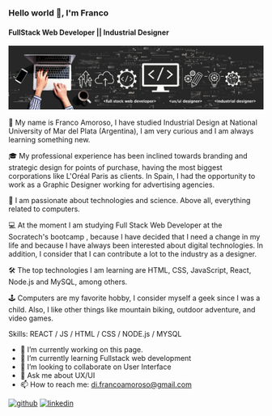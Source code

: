 ### Hello world 👋, I'm Franco
#### FullStack Web Developer || Industrial Designer
![FullStack Web Developer || Industrial Designer](https://github.com/Frankovg/Frankovg/blob/main/1654266267097.jfif)

🤠 My name is Franco Amoroso, I have studied Industrial Design at National University of Mar del Plata (Argentina), I am very curious and I am always learning something new.

🎓 My professional experience has been inclined towards branding and strategic design for points of purchase, having the most biggest corporations like L'Oréal Paris as clients. In Spain, I had the opportunity to work as a Graphic Designer working for advertising agencies.

📡 I am passionate about technologies and science. Above all, everything related to computers.

💻 At the moment I am studying Full Stack Web Developer at the Socratech's bootcamp , because I have decided that I need a change in my life and because I have always been interested about digital technologies. In addition, I consider that I can contribute a lot to the industry as a designer.

🛠 The top technologies I am learning are HTML, CSS, JavaScript, React, Node.js and MySQL, among others.

🕹 Computers are my favorite hobby, I consider myself a geek since I was a child. Also, I like other things like mountain biking, outdoor adventure, and video games.

Skills: REACT / JS / HTML / CSS / NODE.js / MYSQL

- 🔭 I’m currently working on this page. 
- 🌱 I’m currently learning Fullstack web development 
- 👯 I’m looking to collaborate on User Interface 
- 💬 Ask me about UX/UI 
- 📫 How to reach me: di.francoamoroso@gmail.com 


[<img src='https://cdn.jsdelivr.net/npm/simple-icons@3.0.1/icons/github.svg' alt='github' height='40'>](https://github.com/Frankovg)  [<img src='https://cdn.jsdelivr.net/npm/simple-icons@3.0.1/icons/linkedin.svg' alt='linkedin' height='40'>](https://www.linkedin.com/in/francoamoroso/)  







